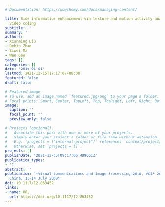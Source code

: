 ```yaml
---
# Documentation: https://wowchemy.com/docs/managing-content/

title: Side information enhancement via texture and motion activity analysis in distributed
  video coding
subtitle: ''
summary: ''
authors:
- Xianming Liu
- Debin Zhao
- Siwei Ma
- Wen Gao
tags: []
categories: []
date: '2010-01-01'
lastmod: 2021-12-15T17:17:07+08:00
featured: false
draft: false

# Featured image
# To use, add an image named `featured.jpg/png` to your page's folder.
# Focal points: Smart, Center, TopLeft, Top, TopRight, Left, Right, BottomLeft, Bottom, BottomRight.
image:
  caption: ''
  focal_point: ''
  preview_only: false

# Projects (optional).
#   Associate this post with one or more of your projects.
#   Simply enter your project's folder or file name without extension.
#   E.g. `projects = ["internal-project"]` references `content/project/deep-learning/index.md`.
#   Otherwise, set `projects = []`.
projects: []
publishDate: '2021-12-15T09:17:06.409661Z'
publication_types:
- '1'
abstract: ''
publication: '*Visual Communications and Image Processing 2010, VCIP 2010, Huangshan,
  China, 11-14 July 2010*'
doi: 10.1117/12.863452
links:
- name: URL
  url: https://doi.org/10.1117/12.863452
---
```

